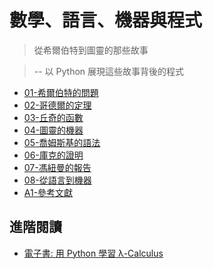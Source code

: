 # 數學、語言、機器與程式

> 從希爾伯特到圖靈的那些故事

> -- 以 Python 展現這些故事背後的程式

* [01-希爾伯特的問題](01-希爾伯特的問題)
* [02-哥德爾的定理](02-哥德爾的定理)
* [03-丘奇的函數](03-丘奇的函數)
* [04-圖靈的機器](04-圖靈的機器)
* [05-喬姆斯基的語法](05-喬姆斯基的語法)
* [06-庫克的證明](06-庫克的證明)
* [07-馮紐曼的報告](07-馮紐曼的報告)
* [08-從語言到機器](08-從語言到機器)
* [A1-參考文獻](A1-參考文獻)

## 進階閱讀

* [電子書: 用 Python 學習 λ-Calculus](./03-lambda/00-Home)
